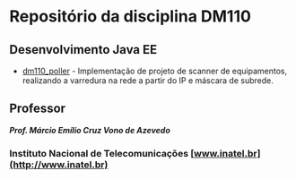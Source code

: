 # Repositório da disciplina DM110
## Desenvolvimento Java EE

* [dm110_poller](https://github.com/furvao/dm110_poller/tree/master/dm110_poller) - Implementação de projeto de scanner de equipamentos, 
realizando a varredura na rede a partir do IP e máscara de subrede.

## Professor
***Prof. Márcio Emílio Cruz Vono de Azevedo***

### Instituto Nacional de Telecomunicações [www.inatel.br](http://www.inatel.br)
